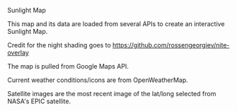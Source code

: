 ﻿Sunlight Map

This map and its data are loaded from several APIs to create an interactive Sunlight Map.

Credit for the night shading goes to https://github.com/rossengeorgiev/nite-overlay

The map is pulled from Google Maps API.

Current weather conditions/icons are from OpenWeatherMap.

Satellite images are the most recent image of the lat/long selected from NASA's EPIC satellite.
